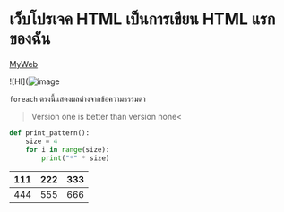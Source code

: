 # เว็บโปรเจค HTML เป็นการเขียน HTML แรกของฉัน
[MyWeb](https://chac0de.github.io/htmlhomework/ "My first Page")

![HI](![image](https://chac0de.github.io/htmlhomework/imgg/IMG_20220523_234924_983.jpg)

`foreach` ตรงนี้แสดงผลต่างจากข้อความธรรมดา

>Version one is better than version none<

``` Python code 
def print_pattern():
    size = 4
    for i in range(size):
        print("*" * size)
```

|111|222|333|
|---|---|---|
|444|555|666|
